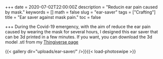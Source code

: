 +++
date = 2020-07-02T22:00:00Z
description = "Reducin ear pain caused by mask."
keywords = []
math = false
slug = "ear-saver"
tags = ["Crafting"]
title = "Ear saver against mask pain."
toc = false

+++
During the Covid-19 emergency, with the aim of reduce the ear pain caused by wearing the mask for several hours, I designed this ear saver that can be 3d printed in a few minutes.
If you want, you can download the 3d model .stl from my [Thingiverse page](https://www.thingiverse.com/thing:4421036)

{{< gallery dir="uploads/ear-saver/" />}}{{< load-photoswipe >}}